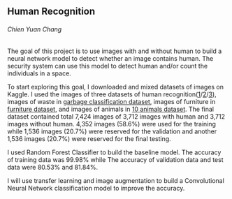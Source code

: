 ## Human Recognition
###### Chien Yuan Chang

The goal of this project is to use images with and without human to build a neural network model to detect whether an image contains human. The security system can use this model to detect human and/or count the individuals in a space.

To start exploring this goal, I downloaded and mixed datasets of images on Kaggle. I used the images of three datasets of human recognition([1](https://www.kaggle.com/jithinnambiarj/human-activity-detection-dataset)/[2](https://www.kaggle.com/siddhrath/human-or-thing-classifier)/[3](https://www.kaggle.com/constantinwerner/human-detection-dataset)), images of waste in [garbage classification dataset](https://www.kaggle.com/asdasdasasdas/garbage-classification), images of furniture in [furniture dataset](https://www.kaggle.com/lasaljaywardena/furniture-images-dataset), and images of animals in [10 animals dataset](https://www.kaggle.com/alessiocorrado99/animals10). The final dataset contained total 7,424 images of 3,712 images with human and 3,712 images without human. 4,352 images (58.6%) were used for the training while 1,536 images (20.7%) were reserved for the validation and another 1,536 images (20.7%) were reserved for the final testing.

I used Random Forest Classifier to build the baseline model. The accuracy of training data was 99.98% while The accuracy of validation data and test data were 80.53% and 81.84%.

I will use transfer learning and image augmentation to build a Convolutional Neural Network classification model to improve the accuracy.
